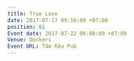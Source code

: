 ```yaml
---
title: True Love
date: 2017-07-17 09:16:00 +07:00
position: 61
Event date: 2017-07-22 00:00:00 +07:00
Venue: Dockers
Event URL: Tâm Râu Pub
---
```


